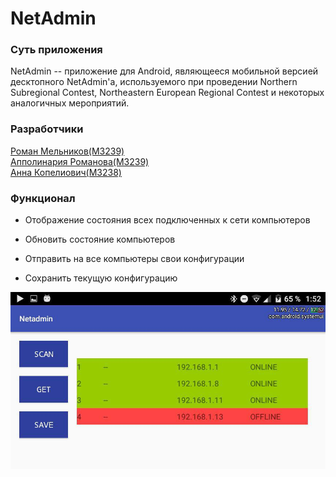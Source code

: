 # **NetAdmin**

### **Суть приложения**

NetAdmin -- приложение для Android, являющееся мобильной версией десктопного NetAdmin'а, используемого при проведении Northern Subregional Contest, Northeastern European Regional Contest и некоторых аналогичных мероприятий.

### **Разработчики**

[Роман Мельников(M3239)](https://github.com/rvem)</br>
[Апполинария Романова(M3239)](https://github.com/Zlok)</br>
[Анна Копелиович(M3238)](https://github.com/annnufan)</br>

### **Функционал**

* Отображение состояния всех подключенных к сети компьютеров

* Обновить состояние компьютеров

* Отправить на все компьютеры свои конфигурации

* Сохранить текущую конфигурацию

![Скриншот экрана](https://github.com/Zlok/netadmin-android/raw/master/Screenshots/screenshot_web_work.jpg)

